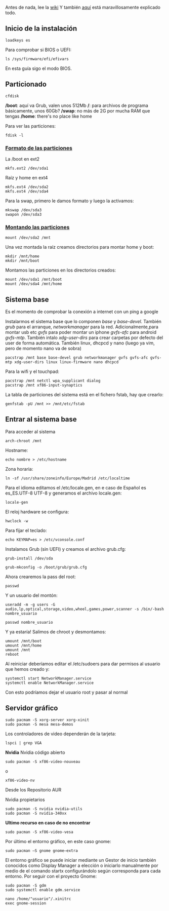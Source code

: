 Antes de nada, lee la [wiki](https://wiki.archlinux.org/index.php/Installation_guide_(Español))
Y también [aquí](https://denovatoanovato.net/instalar-arch-linux/#establecer-contrasena-del-administrador-root) está maravillosamente explicado todo.

## Inicio de la instalación

    loadkeys es

Para comprobar si BIOS o UEFI:

    ls /sys/firmware/efi/efivars

En esta guía sigo el modo BIOS.
    
## Particionado

    cfdisk
    
**/boot**: aquí va Grub, valen unos 512Mb
**/**: para archivos de programa básicamente, unos 60Gb?
**/swap**: no más de 2G por mucha RAM  que tengas
**/home**: there's no place like home

Para ver las particiones:

    fdisk -l
    
### <u>Formato de las particiones</u>

La /boot en ext2

    mkfs.ext2 /dev/sda1

Raíz y home en ext4

    mkfs.ext4 /dev/sda2
    mkfs.ext4 /dev/sda4

Para la swap, primero le damos formato y luego la activamos:

    mkswap /dev/sda3
    swapon /dev/sda3

### <u>Montando las particiones</u>

    mount /dev/sda2 /mnt
    
Una vez montada la raíz creamos directorios para montar home y boot:

    mkdir /mnt/home
    mkdir /mnt/boot

Montamos las particiones en los directorios creados:

    mount /dev/sda1 /mnt/boot
    mount /dev/sda4 /mnt/home
    
## Sistema base
    
Es el momento de comprobar la conexión a internet con un ping a google

Instalarmos el sistema base que lo componen *base* y *base-devel*. También *grub* para el arranque, *networkmanager* para la red. Adicionalmente,para montar usb etc *gvfs* para poder montar un iphone *gvfs-afc* para android *gvfs-mtp*. También intalo *xdg-user-dirs* para crear carpetas por defecto del user de forma automática. También linux, dhcpcd y nano (luego ya vim, pero de momento nano va de sobra)

    pacstrap /mnt base base-devel grub networkmanager gvfs gvfs-afc gvfs-mtp xdg-user-dirs linux linux-firmware nano dhcpcd
    
    
Para la wifi y el touchpad:

    pacstrap /mnt netctl wpa_supplicant dialog
    pacstrap /mnt xf86-input-synaptics
    
    
La tabla de particiones del sistema está en el fichero fstab, hay que crearlo:
    
    genfstab -pU /mnt >> /mnt/etc/fstab
    
## Entrar al sistema base

Para acceder al sistema 

    arch-chroot /mnt
    
Hostname:

    echo nombre > /etc/hostname
    
Zona horaria:

    ln -sf /usr/share/zoneinfo/Europe/Madrid /etc/localtime
    
Para el idioma editamos el /etc/locale.gen, en e caso de Español es es_ES.UTF-8 UTF-8 y generamos el archivo locale.gen:

    locale-gen
    
El reloj hardware se configura:

    hwclock -w
    
Para fijar el teclado:

    echo KEYMAP=es > /etc/vconsole.conf
    
Instalamos Grub (sin UEFI) y creamos el archivo grub.cfg:

    grub-install /dev/sda

    grub-mkconfig -o /boot/grub/grub.cfg
    
Ahora crearemos la pass del root:

    passwd

Y un usuario del montón:

    useradd -m -g users -G audio,lp,optical,storage,video,wheel,games,power,scanner -s /bin/-bash nombre_usuario
    
    passwd nombre_usuario

Y ya estaría! Salimos de chroot y desmontamos:

    umount /mnt/boot
    umount /mnt/home
    umount /mnt
    reboot
    
    
Al reiniciar deberíamos editar el /etc/sudoers para dar permisos al usuario que hemos creado y:

    systemctl start NetworkManager.service
    systemctl enable NetworkManager.service
    
Con esto podríamos dejar el usuario root y pasar al normal

## Servidor gráfico

    sudo pacmam -S xorg-server xorg-xinit
    sudo pacman -S mesa mesa-demos
    
Los controladores de video dependerán de la tarjeta:

    lspci | grep VGA
    
**Nvidia**
Nvidia código abierto

    sudo pacman -S xf86-video-nouveau

o

    xf86-video-nv

Desde los Repositorio AUR

Nvidia propietarios
    
    sudo pacman -S nvidia nvidia-utils
    sudo pacman -S nvidia-340xx


**Ultimo recurso en caso de no encontrar**

    sudo pacman -S xf86-video-vesa

Por último el entorno gráfico, en este caso gnome:

    sudo pacman –S gnome gnome–extra

    
El entorno gráfico se puede iniciar mediante un Gestor de inicio también conocidos como Display Manager a elección o iniciarlo manualmente por medio de el comando startx configurándolo según corresponda para cada entorno. Por seguir con el proyecto Gnome:

    sudo pacman -S gdm
    sudo systemctl enable gdm.service
    
    nano /home/"usuario"/.xinitrc
    exec gnome-session
    
    
    
    

